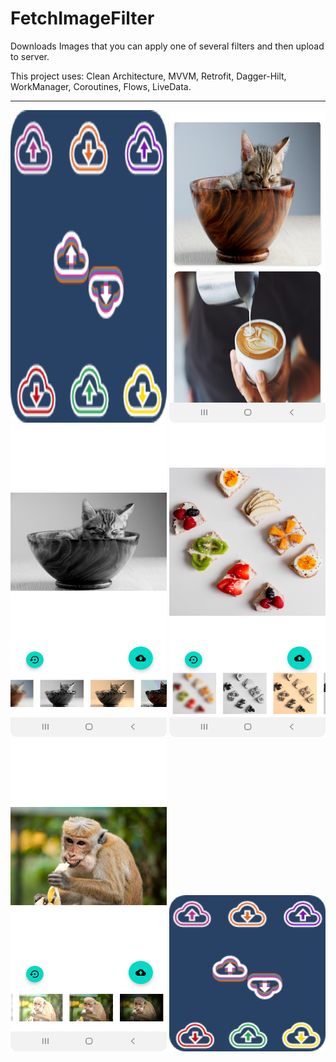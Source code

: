 # FetchImageFilter
<p>Downloads Images that you can apply one of several filters and then upload to server.</p>
<p>This project uses: Clean Architecture, MVVM, Retrofit, Dagger-Hilt, WorkManager, Coroutines, Flows, LiveData.</p>
<hr>
<div>
  <img src = "https://github.com/RysanekRivera/FetchImageFilter/blob/master/ic_fetch_image_filter.png" width="250" height="500"/>
  <img src = "https://github.com/RysanekRivera/FetchImageFilter/blob/master/image_1.png" width="250" height="500"/>
  <img src = "https://github.com/RysanekRivera/FetchImageFilter/blob/master/image_2.png" width="250" height="500"/>
  <img src = "https://github.com/RysanekRivera/FetchImageFilter/blob/master/image_3.png" width="250" height="500"/>
  <img src = "https://github.com/RysanekRivera/FetchImageFilter/blob/master/image_4.png" width="250" height="500"/>
  <img src="https://github.com/RysanekRivera/FetchImageFilter/blob/master/ic_fetch_image_filter.png" width="250" height="250"/>
</div>

